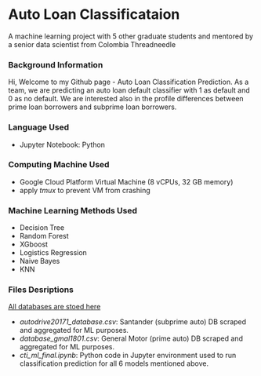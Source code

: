 # Auto Loan Classificataion
A machine learning project with 5 other graduate students and mentored by a senior data scientist from Colombia Threadneedle

### Background Information 
Hi, Welcome to my Github page - Auto Loan Classification Prediction.
As a team, we are predicting an auto loan default classifier with 1 as default and 0 as no default. We are interested also in the profile differences between prime loan borrowers and subprime loan borrowers. 

### Language Used 
- Jupyter Notebook: Python

### Computing Machine Used 
- Google Cloud Platform Virtual Machine (8 vCPUs, 32 GB memory)
- apply *tmux* to prevent VM from crashing 

### Machine Learning Methods Used 
- Decision Tree
- Random Forest 
- XGboost
- Logistics Regression
- Naive Bayes 
- KNN

### Files Desriptions 
[All databases are stoed here](https://drive.google.com/open?id=1WeL4loAYrBD8OaOKJ4L6bxkDVpI9DRYK)


- *autodrive20171_database.csv*: Santander (subprime auto) DB scraped and aggregated for ML purposes.
- *database_gmal1801.csv*: General Motor (prime auto) DB scraped and aggregated for ML purposes.
- *cti_ml_final.ipynb*: Python code in Jupyter environment used to run classification prediction for all 6 models mentioned above. 
